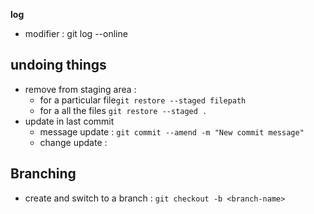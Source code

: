 **log**
  * modifier : git log --online  

## undoing things

* remove from staging area : 
  * for a particular file`git restore --staged filepath`
  * for a all the  files `git restore --staged .`
* update in last commit 
  * message update : `git commit --amend -m "New commit message"`
  * change update : 
## Branching 
* create and switch to a branch  : `git checkout -b <branch-name>`
